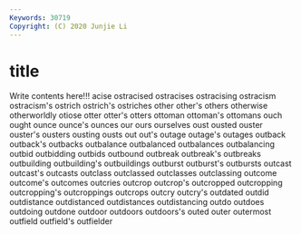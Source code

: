 ```yaml
---
Keywords: 30719
Copyright: (C) 2020 Junjie Li
---
```


# title

Write contents here!!!
acise 
ostracised 
ostracises 
ostracising 
ostracism 
ostracism's 
ostrich 
ostrich's
ostriches 
other 
other's 
others 
otherwise 
otherworldly 
otiose 
otter 
otter's 
otters
ottoman 
ottoman's 
ottomans 
ouch 
ought 
ounce 
ounce's 
ounces 
our 
ours
ourselves 
oust 
ousted 
ouster 
ouster's 
ousters 
ousting 
ousts 
out 
out's
outage 
outage's 
outages 
outback 
outback's 
outbacks 
outbalance 
outbalanced 
outbalances 
outbalancing
outbid 
outbidding 
outbids 
outbound 
outbreak 
outbreak's 
outbreaks 
outbuilding 
outbuilding's 
outbuildings
outburst 
outburst's 
outbursts 
outcast 
outcast's 
outcasts 
outclass 
outclassed 
outclasses 
outclassing
outcome 
outcome's 
outcomes 
outcries 
outcrop 
outcrop's 
outcropped 
outcropping 
outcropping's 
outcroppings
outcrops 
outcry 
outcry's 
outdated 
outdid 
outdistance 
outdistanced 
outdistances 
outdistancing 
outdo
outdoes 
outdoing 
outdone 
outdoor 
outdoors 
outdoors's 
outed 
outer 
outermost 
outfield
outfield's 
outfielder 
